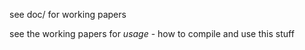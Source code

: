 see doc/ for working papers

see the working papers for *usage* - how to compile and use this stuff

